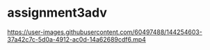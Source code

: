 # assignment3adv


https://user-images.githubusercontent.com/60497488/144254603-37a42c7c-5d0a-4912-ac0d-14a62689cdf6.mp4

